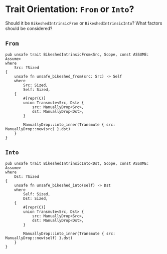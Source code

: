 # Trait Orientation: `From` or `Into`?

Should it be `BikeshedIntrinsicFrom` or `BikeshedIntrinsicInto`? What factors should be considered?


## `From`
```rust,ignore
pub unsafe trait BikeshedIntrinsicFrom<Src, Scope, const ASSUME: Assume>
where
    Src: ?Sized
{
    unsafe fn unsafe_bikeshed_from(src: Src) -> Self
    where
        Src: Sized,
        Self: Sized,
    {
        #[repr(C)]
        union Transmute<Src, Dst> {
            src: ManuallyDrop<Src>,
            dst: ManuallyDrop<Dst>,
        }

        ManuallyDrop::into_inner(Transmute { src: ManuallyDrop::new(src) }.dst)
    }
}
```

## `Into`
```rust,ignore
pub unsafe trait BikeshedIntrinsicInto<Dst, Scope, const ASSUME: Assume>
where
    Dst: ?Sized
{
    unsafe fn unsafe_bikeshed_into(self) -> Dst
    where
        Self: Sized,
        Dst: Sized,
    {
        #[repr(C)]
        union Transmute<Src, Dst> {
            src: ManuallyDrop<Src>,
            dst: ManuallyDrop<Dst>,
        }

        ManuallyDrop::into_inner(Transmute { src: ManuallyDrop::new(self) }.dst)
    }
}
```